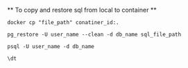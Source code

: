 ** To copy and restore sql from local to container **

`docker cp "file_path" conatiner_id:.`

`pg_restore -U user_name --clean -d db_name sql_file_path`

`psql -U user_name -d db_name`

`\dt`
